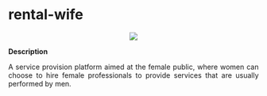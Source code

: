 # rental-wife
<p align="center">
   <img src="http://img.shields.io/static/v1?label=STATUS&message=WORK%20IN%20PROGGRESS&color=yellow&style=for-the-badge" #vitrinedev/>
</p>

<div align="justify">
<b>Description</b>

<p>A service provision platform aimed at the female public, where women can choose to hire female professionals to provide services that are usually performed by men.</p>

</div>
